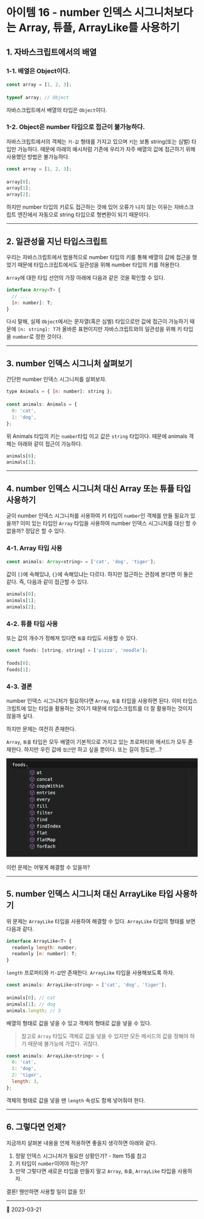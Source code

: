 # 아이템 16 - number 인덱스 시그니처보다는 Array, 튜플, ArrayLike를 사용하기

## 1. 자바스크립트에서의 배열

### 1-1. 배열은 Object이다.

```javascript
const array = [1, 2, 3];

typeof array; // Object
```

자바스크립트에서 배열의 타입은 `Object`이다.

### 1-2. Object은 number 타입으로 접근이 불가능하다.

자바스크립트에서의 객체는 `키-값` 형태를 가지고 있으며 `키`는 보통 string(또는 심벌) 타입만 가능하다. 때문에 아래의 예시처럼 기존에 우리가 자주 배열의 값에 접근하기 위해 사용했던 방법은 불가능하다.

```javascript
const array = [1, 2, 3];

array[0];
array[1];
array[2];
```

하지만 number 타입의 키로도 접근하는 것에 있어 오류가 나지 않는 이유는 자바스크립트 엔진에서 자동으로 string 타입으로 형변환이 되기 때문이다.

---

## 2. 일관성을 지닌 타입스크립트

우리는 자바스크립트에서 범용적으로 number 타입의 키를 통해 배열의 값에 접근을 했었기 때문에 타입스크립트에서도 일관성을 위해 number 타입의 키를 허용한다.

`Array`에 대한 타입 선언의 가장 아래에 다음과 같은 것을 확인할 수 있다.

```javascript
interface Array<T> {
  // ...
  [n: number]: T;
}
```

다시 말해, 실제 `Object`에서는 문자열(혹은 심벌) 타입으로만 값에 접근이 가능하기 때문에 `[n: string]: T`가 올바른 표현이지만 자바스크립트와의 일관성을 위해 키 타입을 `number`로 정한 것이다.

---

## 3. number 인덱스 시그니처 살펴보기

간단한 number 인덱스 시그니처를 살펴보자.

```javascript
type Animals = { [n: number]: string };

const animals: Animals = {
  0: 'cat',
  1: 'dog',
};
```

위 Animals 타입의 키는 `number`타입 이고 값은 `string` 타입이다. 때문에 animals 객체는 아래와 같이 접근이 가능하다.

```javascript
animals[0];
animals[1];
```

---

## 4. number 인덱스 시그니처 대신 Array 또는 튜플 타입 사용하기

굳이 number 인덱스 시그니처를 사용하여 키 타입이 `number`인 객체를 만들 필요가 있을까? 이미 있는 타입인 `Array` 타입을 사용하여 number 인덱스 시그니처를 대신 할 수 없을까? 정답은 할 수 있다.

### 4-1. Array 타입 사용

```javascript
const animals: Array<string> = ['cat', 'dog', 'tiger'];
```

값이 `[]`에 속해있냐, `{}`에 속해있냐는 다르다. 하지만 접근하는 관점에 본다면 이 둘은 같다. 즉, 다음과 같이 접근할 수 있다.

```javascript
animals[0];
animals[1];
animals[2];
```

### 4-2. 튜플 타입 사용

또는 값의 개수가 정해져 있다면 `튜플` 타입도 사용할 수 있다.

```javascript
const foods: [string, string] = ['pizza', 'noodle'];

foods[0];
foods[1];
```

### 4-3. 결론

number 인덱스 시그니처가 필요하다면 `Array`, `튜플` 타입을 사용하면 된다. 이미 타입스크립트에 있는 타입을 활용하는 것이기 때문에 타입스크립트를 더 잘 활용하는 것이지 않을까 싶다.

하지만 문제는 여전히 존재한다.

`Array`, `튜플` 타입은 모두 배열이 기본적으로 가지고 있는 프로퍼티와 메서드가 모두 존재한다. 하지만 우린 값에 `접근`만 하고 싶을 뿐이다. 또는 길이 정도만...?

![쓸모없는 여러 메서드들](/image/Typescript/EffectiveTypescript/item16-1.png)

이런 문제는 어떻게 해결할 수 있을까?

---

## 5. number 인덱스 시그니처 대신 ArrayLike 타입 사용하기

위 문제는 `ArrayLike` 타입을 사용하여 해결할 수 있다. `ArrayLike` 타입의 형태를 보면 다음과 같다.

```javascript
interface ArrayLike<T> {
  readonly length: number;
  readonly [n: number]: T;
}
```

`length` 프로퍼티와 `키-값`만 존재한다. `ArrayLike` 타입을 사용해보도록 하자.

```javascript
const animals: ArrayLike<string> = ['cat', 'dog', 'tiger'];

animals[0]; // cat
animals[1]; // dog
animals.length; // 3
```

배열의 형태로 값을 넣을 수 있고 객체의 형태로 값을 넣을 수 있다.

> 참고로 `Array` 타입도 객체로 값을 넣을 수 있지만 모든 메서드의 값을 정해야 하기 때문에 불가능에 가깝다. 귀찮다.

```javascript
const animals: ArrayLike<string> = {
  0: 'cat',
  1: 'dog',
  2: 'tiger',
  length: 3,
};
```

객체의 형태로 값을 넣을 땐 `length` 속성도 함께 넣어줘야 한다.

---

## 6. 그렇다면 언제?

지금까지 살펴본 내용을 언제 적용하면 좋을지 생각하면 아래와 같다.

1. 정말 인덱스 시그니처가 필요한 상황인가? - Item 15를 참고
2. 키 타입이 `number`이어야 하는가?
3. 만약 그렇다면 새로운 타입을 만들지 말고 `Array`, `튜플`, `ArrayLike` 타입을 사용하자.

결론! 웬만하면 사용할 일이 없을 듯!

---

📅 2023-03-21

